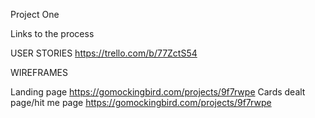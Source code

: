Project One

Links to the process


USER STORIES
https://trello.com/b/77ZctS54

WIREFRAMES

Landing page https://gomockingbird.com/projects/9f7rwpe
Cards dealt page/hit me page https://gomockingbird.com/projects/9f7rwpe
